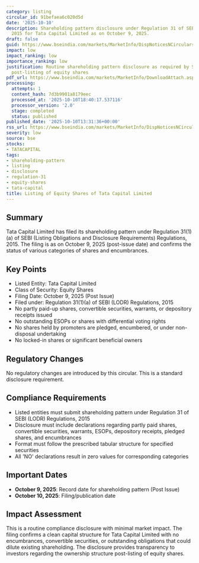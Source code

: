 ```yaml
---
category: listing
circular_id: 91befaea6c020d5d
date: '2025-10-10'
description: Shareholding pattern disclosure under Regulation 31 of SEBI (LODR) Regulations,
  2015 for Tata Capital Limited as on October 9, 2025.
draft: false
guid: https://www.bseindia.com/markets/MarketInfo/DispNoticesNCirculars.aspx?Noticeid={0AE54D04-4518-4BDB-B224-944ED269CEB8}&noticeno=20251010-53&dt=10/10/2025&icount=53&totcount=72&flag=0
impact: low
impact_ranking: low
importance_ranking: low
justification: Routine shareholding pattern disclosure as required by SEBI regulations
  post-listing of equity shares
pdf_url: https://www.bseindia.com/markets/MarketInfo/DownloadAttach.aspx?id=20251010-53&attachedId=9d2cc8d6-a6b4-4f40-b380-56c6d36c6867
processing:
  attempts: 1
  content_hash: 7d3b9901a8179eec
  processed_at: '2025-10-10T18:40:17.537116'
  processor_version: '2.0'
  stage: completed
  status: published
published_date: '2025-10-10T13:31:36+00:00'
rss_url: https://www.bseindia.com/markets/MarketInfo/DispNoticesNCirculars.aspx?Noticeid={0AE54D04-4518-4BDB-B224-944ED269CEB8}&noticeno=20251010-53&dt=10/10/2025&icount=53&totcount=72&flag=0
severity: low
source: bse
stocks:
- TATACAPITAL
tags:
- shareholding-pattern
- listing
- disclosure
- regulation-31
- equity-shares
- tata-capital
title: Listing of Equity Shares of Tata Capital Limited
---
```


## Summary

Tata Capital Limited has filed its shareholding pattern under Regulation 31(1)(a) of SEBI (Listing Obligations and Disclosure Requirements) Regulations, 2015. The filing is as on October 9, 2025 (post-issue date) and confirms the status of various categories of shares and encumbrances.

## Key Points

- Listed Entity: Tata Capital Limited
- Class of Security: Equity Shares
- Filing Date: October 9, 2025 (Post Issue)
- Filed under: Regulation 31(1)(a) of SEBI (LODR) Regulations, 2015
- No partly paid-up shares, convertible securities, warrants, or depository receipts issued
- No outstanding ESOPs or shares with differential voting rights
- No shares held by promoters are pledged, encumbered, or under non-disposal undertaking
- No locked-in shares or significant beneficial owners

## Regulatory Changes

No regulatory changes are introduced by this circular. This is a standard disclosure requirement.

## Compliance Requirements

- Listed entities must submit shareholding pattern under Regulation 31 of SEBI (LODR) Regulations, 2015
- Disclosure must include declarations regarding partly paid shares, convertible securities, warrants, ESOPs, depository receipts, pledged shares, and encumbrances
- Format must follow the prescribed tabular structure for specified securities
- All 'NO' declarations result in zero values for corresponding categories

## Important Dates

- **October 9, 2025**: Record date for shareholding pattern (Post Issue)
- **October 10, 2025**: Filing/publication date

## Impact Assessment

This is a routine compliance disclosure with minimal market impact. The filing confirms a clean capital structure for Tata Capital Limited with no encumbrances, convertible securities, or outstanding obligations that could dilute existing shareholding. The disclosure provides transparency to investors regarding the ownership structure post-listing of equity shares.
